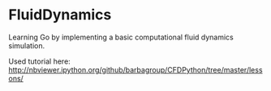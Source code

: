 # FluidDynamics
Learning Go by implementing a basic computational fluid dynamics simulation.

Used tutorial here:
http://nbviewer.ipython.org/github/barbagroup/CFDPython/tree/master/lessons/
